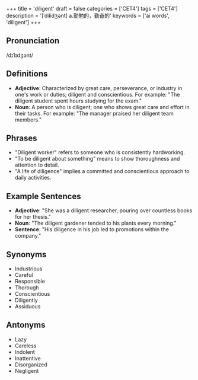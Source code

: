 +++
title = 'diligent'
draft = false
categories = ['CET4']
tags = ['CET4']
description = '[ˈdilidʒənt] a.勤勉的，勤奋的'
keywords = ['ai words', 'diligent']
+++

## Pronunciation
/dɪˈlɪdʒənt/

## Definitions
- **Adjective**: Characterized by great care, perseverance, or industry in one's work or duties; diligent and conscientious. For example: "The diligent student spent hours studying for the exam."
- **Noun**: A person who is diligent; one who shows great care and effort in their tasks. For example: "The manager praised her diligent team members."

## Phrases
- "Diligent worker" refers to someone who is consistently hardworking.
- "To be diligent about something" means to show thoroughness and attention to detail.
- "A life of diligence" implies a committed and conscientious approach to daily activities.

## Example Sentences
- **Adjective**: "She was a diligent researcher, pouring over countless books for her thesis."
- **Noun**: "The diligent gardener tended to his plants every morning."
- **Sentence**: "His diligence in his job led to promotions within the company."

## Synonyms
- Industrious
- Careful
- Responsible
- Thorough
- Conscientious
- Diligently
- Assiduous

## Antonyms
- Lazy
- Careless
- Indolent
- Inattentive
- Disorganized
- Negligent

